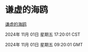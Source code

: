 # 谦虚的海鸥
[谦虚的海鸥](http://219.139.197.74:56308/qxdho/course/base/hotlink/index.php)

2024年 11月 01日 星期五 17:20:01 CST

2024年 11月 01日 星期五 09:20:01 GMT

